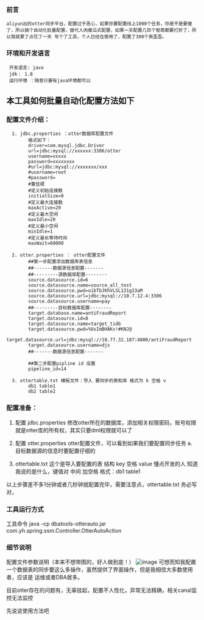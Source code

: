 ### 前言
    aliyun出的otter同步平台，配置过于恶心，如果你要配置线上1000个任务，你是不是要傻了，所以搞个自动化批量配置，替代人肉傻瓜式配置，如果一天配置几百个智商都要打折了，所以我就累了点花了一天 写个了工具，个人已经在使用了，配置了300个爽歪歪。
 ### 环境和开发语言
     开发语言: java
     jdk： 1.8
     运行环境 ：随意只要有java环境都可以
本工具如何批量自动化配置方法如下
-----
### 配置文件介绍：

      1. jdbc.properties ：otter数据库配置文件
            格式如下：
            driver=com.mysql.jdbc.Driver
            url=jdbc:mysql://xxxxxx:3306/otter
            username=xxxxx
            password=xxxxxxxx
            #url=jdbc:mysql://xxxxxxx/xxx
            #username=root
            #password=
            #董佳顺
            #定义初始连接数
            initialSize=0
            #定义最大连接数
            maxActive=20
            #定义最大空闲
            maxIdle=20
            #定义最小空闲
            minIdle=1
            #定义最长等待时间
            maxWait=60000

      2. otter.properties ： otter配置文件
            ##第一步配置添加数据库表信息
            ##-------数据源信息配置-------
            ##---------源数据库配置--------
            source.datasource.id=6
            source.datasource.name=source_all_test
            source.datasource.pwd=oibTbJKhVLSL131g33aM
            source.datasource.url=jdbc:mysql://10.7.12.4:3306
            source.datasource.username=pay
            ##---------目标数据库配置--------
            target.database.name=antiFraudReport
            target.datasource.id=8
            target.datasource.name=target_tidb
            target.datasource.pwd=%UsImBHAKv!#KNJ@
            target.datasource.url=jdbc:mysql://10.77.32.187:4000/antiFraudReport
            target.datasource.username=djs
            ##-------数据源信息配置-------
            
            ##第二步配置pipline id 设置
            pipeline_id=14

      3. ottertable.txt 模板文件：导入 要同步的表和库 格式为 k 空格 v 
            db1 table1
            db2 table2
            
### 配置准备：

1.  配置 jdbc.properties 修改otter所在的数据库，添加相关权限密码，账号权限就是otter库的所有权，其实只要dml权限就可以了

2.  配置 otter.properties otter配置文件，可以看到如果我们要配置同步任务
    a.  目标数据源的信息时要配置仔细的
             
3.  ottertable.txt 这个是导入要配置的表 结构 key 空格 value 懂点开发的人 知道我说的是什么，键值对 中间 加空格
    格式：db1 table1
    
以上步骤差不多1分钟或者几秒钟就配置完毕，需要注意点，ottertable.txt 务必写对，
### 工具运行方式
工具命令
	java -cp dbatools-otterauto.jar com.yh.spring.ssm.Controller.OtterAutoAction

### 细节说明
配置文件参数说明（本来不想带图的，好人做到底！）
![image](https://github.com/dongjiashun/otter_auto_tools/blob/master/piplindid.png)
可想而知我配置一个数据表的同步要这么多操作，虽然提供了界面操作，但是我相信大多数使用者，应该是 运维或者DBA居多。

目前otter存在的问题有，无辜挂起，配置不人性化，异常无法精确，相关canal监控无法监控

先说说使用方法吧
